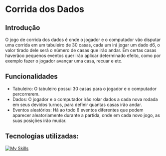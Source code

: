# Corrida dos Dados

## Introdução

O jogo de corrida dos dados é onde o jogador e o computador vão disputar uma corrida em um tabuleiro de 30 casas, cada um irá jogar um dado d6, o valor tirado dele será o número de casas que irão andar. Em certas casas haverãoo pequenos eventos quer irão aplicar determinado efeito, como por exemplo fazer o jogador avançar uma casa, recuar e etc.

## Funcionalidades

- Tabuleiro: O tabuleiro possui 30 casas para o jogador e o computador percorrerem.
- Dados: O jogador e o computador irão rolar dados a cada nova rodada em seus devidos turnos, para definir quantas casas irão andar.
- Eventos aleatórios: Há ao todo 6 eventos diferentes que podem aparecer aleatoriamente durante a partida, onde em cada novo jogo, as suas posições irão mudar.

## Tecnologias utilizadas:

[![My Skills](https://skillicons.dev/icons?i=git,github,cs,visualstudio,dotnet)](https://skillicons.dev)
